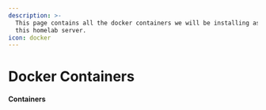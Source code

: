```yaml
---
description: >-
  This page contains all the docker containers we will be installing as part of
  this homelab server.
icon: docker
---
```


# Docker Containers

#### Containers
